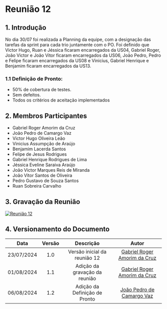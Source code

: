 # Reunião 12

## 1. Introdução

No dia 30/07 foi realizada a Planning da equipe, com a designação das tarefas da sprint para cada trio juntamente com o PO. Foi definido que Victor Hugo, Ruan e Jéssica ficaram encarregados da US04, Gabriel Roger, João Victor e João Vitor ficaram encarregados da US06, João Pedro, Pedro e Felipe ficaram encarregados da US08 e Vinicius, Gabriel Henrique e Benjamim ficaram encarregados da US13.

### 1.1 Definição de Pronto:
   - 50% de cobertura de testes.
   - Sem defeitos.
   - Todos os critérios de aceitação implementados    

## 2. Membros Participantes

  - Gabriel Roger Amorim da Cruz
  - João Pedro de Camargo Vaz
  - Victor Hugo Oliveira Leão
  - Vinicius Assumpção de Araújo
  - Benjamim Lacerda Santos
  - Felipe de Jesus Rodrigues
  - Gabriel Henrique Rodrigues de Lima
  - Jéssica Eveline Saraiva Araújo
  - João Victor Marques Reis de Miranda
  - João Vitor Santos de Oliveira
  - Pedro Gustavo de Souza Santos
  - Ruan Sobreira Carvalho

## 3. Gravação da Reunião

[![Reunião 12](https://img.youtube.com/vi/Muo1944ZmTk/maxresdefault.jpg)](https://www.youtube.com/watch?v=Muo1944ZmTk)

## 4. Versionamento do Documento

| Data | Versão | Descrição | Autor |
| :-----: | :-------------: | :---------------: | :-: |
| 23/07/2024 | 1.0 | Versão inicial da reunião 12 | [Gabriel Roger Amorim da Cruz](https://github.com/GabrielRoger07) |
| 01/08/2024 | 1.1 | Adição da gravação da reunião | [Gabriel Roger Amorim da Cruz](https://github.com/GabrielRoger07) |
| 06/08/2024 | 1.2 | Adição da Definição de Pronto | [João Pedro de Camargo Vaz](https://github.com/JoaoPedro0803) |
